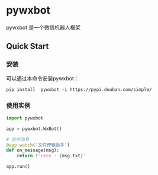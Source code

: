 # pywxbot

pywxbot 是一个微信机器人框架


## Quick Start

### 安装

可以通过本命令安装pywxbot：

`pip install  pywxbot -i https://pypi.douban.com/simple/`

### 使用实例
```python
import pywxbot

app = pywxbot.WxBot()

# 监听消息
@app.watch('文件传输助手')
def on_message(msg):
    return f'recv : {msg.txt}'

app.run()
```
